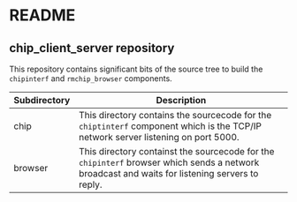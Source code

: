 # README

## chip_client_server repository

This repository contains significant bits of the source tree to build the `chipinterf` and `rmchip_browser` components.

| Subdirectory | Description |
| -- | -- |
| chip | This directory contains the sourcecode for the `chiptinterf` component which is the TCP/IP network server listening on port 5000. |
| browser | This directory containst the sourcecode for the `chipinterf` browser which sends a network broadcast and waits for listening servers to reply. |
